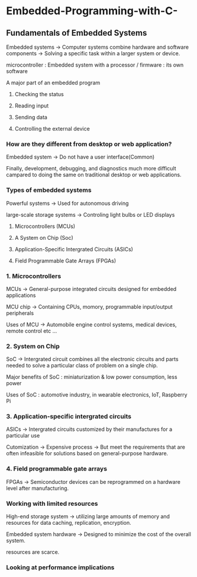 # Embedded-Programming-with-C-

## Fundamentals of Embedded Systems

Embedded systems -> Computer systems combine hardware and software components -> Solving a specific task within a larger system or device.

microcontroller : Embedded system with a processor / firmware : its own software

A major part of an embedded program

1. Checking the status

2. Reading input

3. Sending data

4. Controlling the external device

### How are they different from desktop or web application?

Embedded system -> Do not have a user interface(Common) 

Finally, development, debugging, and diagnostics much more difficult campared to doing the same on traditional desktop or web applications.

### Types of embedded systems

Powerful systems -> Used for autonomous driving

large-scale storage systems -> Controling light bulbs or LED displays

1. Microcontrollers (MCUs)

2. A System on Chip (Soc)

3. Application-Specific Intergrated Circuits (ASICs)

4. Field Programmable Gate Arrays (FPGAs)

### 1. Microcontrollers

MCUs -> General-purpose integrated circuits designed for embedded applications

MCU chip -> Containing CPUs, momory, programmable input/output peripherals 

Uses of MCU -> Automobile engine control systems, medical devices, remote control etc ...

### 2. System on Chip

SoC -> Intergrated circuit combines all the electronic circuits and parts needed to solve a particular class of problem on a single chip.

Major benefits of SoC : miniaturization & low power consumption, less power

Uses of SoC : automotive industry, in wearable electronics, IoT, Raspberry Pi 

### 3. Application-specific intergrated circuits

ASICs -> Intergrated circuits customized by their manufactures for a particular use 

Cutomization -> Expensive process -> But meet the requirements that are often infeasible for solutions based on general-purpose hardware.

### 4. Field programmable gate arrays

FPGAs -> Semiconductor devices can be reprogrammed on a hardware level after manufacturing.

### Working with limited resources

High-end storage system -> utilizing large amounts of memory and resources for data caching, replication, encryption.

Embedded system hardware -> Designed to minimize the cost of the overall system. 

resources are scarce.

### Looking at performance implications










